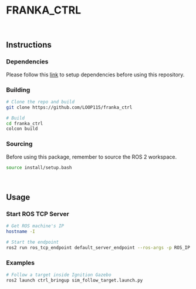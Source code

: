 # FRANKA_CTRL

<br>

## Instructions

### Dependencies

Please follow this [link](https://github.com/LOOP115/XR_Franka_Hub/blob/main/docs/franka/setup_franka.md) to setup dependencies before using this repository.

### Building

```bash
# Clone the repo and build
git clone https://github.com/LOOP115/franka_ctrl

# Build
cd franka_ctrl
colcon build
```

### Sourcing

Before using this package, remember to source the ROS 2 workspace.

```bash
source install/setup.bash
```

<br>

## Usage

### Start ROS TCP Server

```bash
# Get ROS machine's IP
hostname -I

# Start the endpoint
ros2 run ros_tcp_endpoint default_server_endpoint --ros-args -p ROS_IP:=<IP>
```

### Examples

```bash
# Follow a target inside Ignition Gazebo
ros2 launch ctrl_bringup sim_follow_target.launch.py
```

